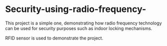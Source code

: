 # Security-using-radio-frequency-
This project is a simple one, demonstrating how radio frequency technology can be used for security purposes such as indoor locking mechanisms. 

RFID sensor is used to demonstrate the project.

